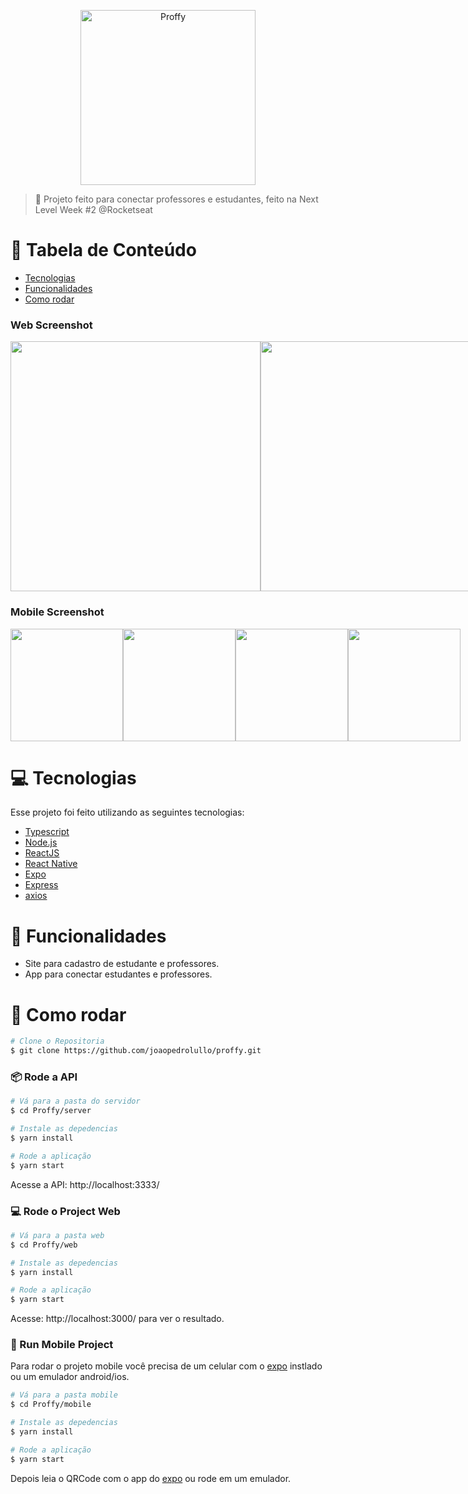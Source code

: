 <p align="center">
   <img src="https://github.com/joaopedrolullo/proffy/assets/14797386/4cb0c647-9edd-4dac-b64b-b8afd53391f8" alt="Proffy" width="280"/>
</p>

> :rocket: Projeto feito para conectar professores e estudantes, feito na Next Level Week #2 @Rocketseat

# :pushpin: Tabela de Conteúdo

* [Tecnologias](#computer-tecnologias)
* [Funcionalidades](#rocket-funcionalidades)
* [Como rodar](#construction_worker-como-rodar)

### Web Screenshot
<div style="display: flex; flex-direction: 'row'; align-items: 'center';">
   <img src="https://github.com/joaopedrolullo/proffy/assets/14797386/9620fb9d-4518-47c0-8333-1942d98ad0be" width="400px">
   <img src="https://github.com/joaopedrolullo/proffy/assets/14797386/e41bd63a-6d18-4c80-b257-047044c145b6" width="400px">
</div>

### Mobile Screenshot
<div style="display: flex; flex-direction: 'row';">
   <img src="https://github.com/joaopedrolullo/proffy/assets/14797386/ac156301-38d5-4d18-81dc-ed3d379a1ac0" width="180">
   <img src="https://github.com/joaopedrolullo/proffy/assets/14797386/13463a98-2aca-4a7b-a4db-dba6d4775a07" width="180">
   <img src="https://github.com/joaopedrolullo/proffy/assets/14797386/40b156d1-203f-482d-b300-515d6addfd5f" width="180">
   <img src="https://github.com/joaopedrolullo/proffy/assets/14797386/1a39bba4-53e2-4121-95d7-86fe4ae3c2fe" width="180">
</div>

# :computer: Tecnologias
Esse projeto foi feito utilizando as seguintes tecnologias:

* [Typescript](https://www.typescriptlang.org/)
* [Node.js](https://nodejs.org/en/)
* [ReactJS](https://reactjs.org/)
* [React Native](http://facebook.github.io/react-native/)
* [Expo](https://expo.io/)
* [Express](https://expressjs.com/)
* [axios](https://github.com/axios/axios)

# :rocket: Funcionalidades

* Site para cadastro de estudante e professores.
* App para conectar estudantes e professores.

# :construction_worker: Como rodar
```bash
# Clone o Repositoria
$ git clone https://github.com/joaopedrolullo/proffy.git
```
### 📦 Rode a API

```bash
# Vá para a pasta do servidor
$ cd Proffy/server

# Instale as depedencias
$ yarn install

# Rode a aplicação
$ yarn start
```
Acesse a API: http://localhost:3333/

### 💻 Rode o Project Web

```bash
# Vá para a pasta web
$ cd Proffy/web

# Instale as depedencias
$ yarn install

# Rode a aplicação
$ yarn start
```
Acesse: http://localhost:3000/ para ver o resultado.

### 📱 Run Mobile Project
Para rodar o projeto mobile você precisa de um celular com o [expo](https://play.google.com/store/apps/details?id=host.exp.exponent) instlado ou um emulador android/ios.

```bash
# Vá para a pasta mobile
$ cd Proffy/mobile

# Instale as depedencias
$ yarn install

# Rode a aplicação
$ yarn start
```
Depois leia o QRCode com o app do [expo](https://play.google.com/store/apps/details?id=host.exp.exponent) ou rode em um emulador.
